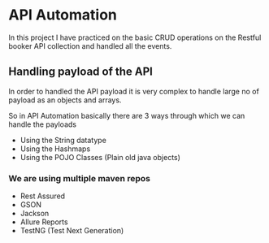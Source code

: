 
# API Automation

In this project I have practiced on the basic CRUD operations on the Restful booker API collection and handled all the events.

## Handling payload of the API

In order to handled the API payload it is very complex to handle large no of payload as an objects and arrays.

So in API Automation basically there are 3 ways through which we can handle the payloads

- Using the String datatype
- Using the Hashmaps
- Using the POJO Classes (Plain old java objects)

### We are using multiple maven repos

- Rest Assured
- GSON
- Jackson
- Allure Reports
- TestNG (Test Next Generation)

